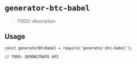 # `generator-btc-babel`

> TODO: description

## Usage

```
const generatorBtcBabel = require('generator-btc-babel');

// TODO: DEMONSTRATE API
```
